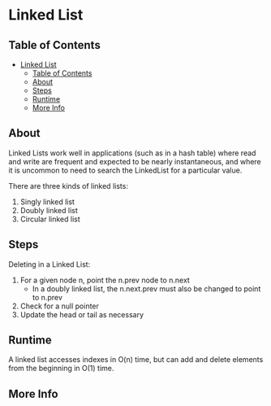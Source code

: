 # Linked List

## Table of Contents

- [Linked List](#linked-list)
  - [Table of Contents](#table-of-contents)
  - [About](#about)
  - [Steps](#steps)
  - [Runtime](#runtime)
  - [More Info](#more-info)

## About

Linked Lists work well in applications (such as in a hash table) where read and write are frequent and expected to be nearly instantaneous, and where it is uncommon to need to search the LinkedList for a particular value.

There are three kinds of linked lists: 
   1. Singly linked list
   2. Doubly linked list
   3. Circular linked list

## Steps

Deleting in a Linked List: 
  1. For a given node n, point the n.prev node to n.next
      - In a doubly linked list, the n.next.prev must also be changed to point to n.prev 
  2. Check for a null pointer
  3. Update the head or tail as necessary

## Runtime

A linked list accesses indexes in O(n) time, but can add and delete elements from the beginning in O(1) time. 


## More Info


